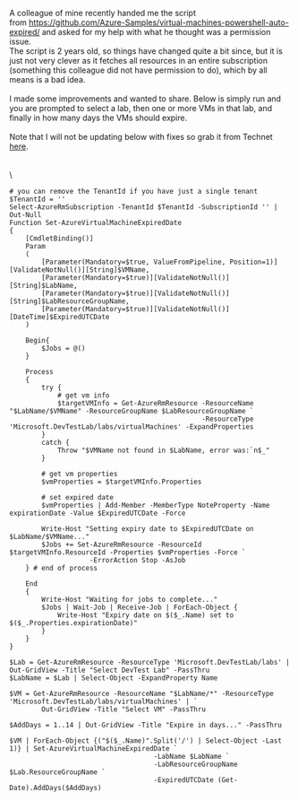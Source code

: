 A colleague of mine recently handed me the script
from <https://github.com/Azure-Samples/virtual-machines-powershell-auto-expired/>
and asked for my help with what he thought was a permission issue.\
The script is 2 years old, so things have changed quite a bit since, but
it is just not very clever as it fetches all resources in an entire
subscription (something this colleague did not have permission to do),
which by all means is a bad idea.\
\
I made some improvements and wanted to share. Below is simply run and
you are prompted to select a lab, then one or more VMs in that lab, and
finally in how many days the VMs should expire.\
\
Note that I will not be updating below with fixes so grab it from
Technet [here](http://noteuploadedyet/).\
\
\
\

<div>

    # you can remove the TenantId if you have just a single tenant
    $TenantId = ''
    Select-AzureRmSubscription -TenantId $TenantId -SubscriptionId '' | Out-Null
    Function Set-AzureVirtualMachineExpiredDate 
    { 
        [CmdletBinding()] 
        Param 
        ( 
            [Parameter(Mandatory=$true, ValueFromPipeline, Position=1)][ValidateNotNull()][String]$VMName, 
            [Parameter(Mandatory=$true)][ValidateNotNull()][String]$LabName, 
            [Parameter(Mandatory=$true)][ValidateNotNull()][String]$LabResourceGroupName,
            [Parameter(Mandatory=$true)][ValidateNotNull()][DateTime]$ExpiredUTCDate 
        ) 
     
        Begin{
            $Jobs = @()
        }

        Process
        {
            try {
                # get vm info 
                $targetVMInfo = Get-AzureRmResource -ResourceName "$LabName/$VMName" -ResourceGroupName $LabResourceGroupName `
                                                    -ResourceType 'Microsoft.DevTestLab/labs/virtualMachines' -ExpandProperties
            }
            catch {
                Throw "$VMName not found in $LabName, error was:`n$_" 
            }
         
            # get vm properties 
            $vmProperties = $targetVMInfo.Properties 
         
            # set expired date
            $vmProperties | Add-Member -MemberType NoteProperty -Name expirationDate -Value $ExpiredUTCDate -Force 
            
            Write-Host "Setting expiry date to $ExpiredUTCDate on $LabName/$VMName..."
            $Jobs += Set-AzureRmResource -ResourceId $targetVMInfo.ResourceId -Properties $vmProperties -Force `
                        -ErrorAction Stop -AsJob
        } # end of process

        End
        {
            Write-Host "Waiting for jobs to complete..."
            $Jobs | Wait-Job | Receive-Job | ForEach-Object {
                Write-Host "Expiry date on $($_.Name) set to $($_.Properties.expirationDate)"
            }
        }
    } 

    $Lab = Get-AzureRmResource -ResourceType 'Microsoft.DevTestLab/labs' | Out-GridView -Title "Select DevTest Lab" -PassThru
    $LabName = $Lab | Select-Object -ExpandProperty Name

    $VM = Get-AzureRmResource -ResourceName "$LabName/*" -ResourceType 'Microsoft.DevTestLab/labs/virtualMachines' | `
            Out-GridView -Title "Select VM" -PassThru

    $AddDays = 1..14 | Out-GridView -Title "Expire in days..." -PassThru

    $VM | ForEach-Object {("$($_.Name)".Split('/') | Select-Object -Last 1)} | Set-AzureVirtualMachineExpiredDate `
                                        -LabName $LabName `
                                        -LabResourceGroupName $Lab.ResourceGroupName `
                                        -ExpiredUTCDate (Get-Date).AddDays($AddDays)

</div>

<div>

</div>
